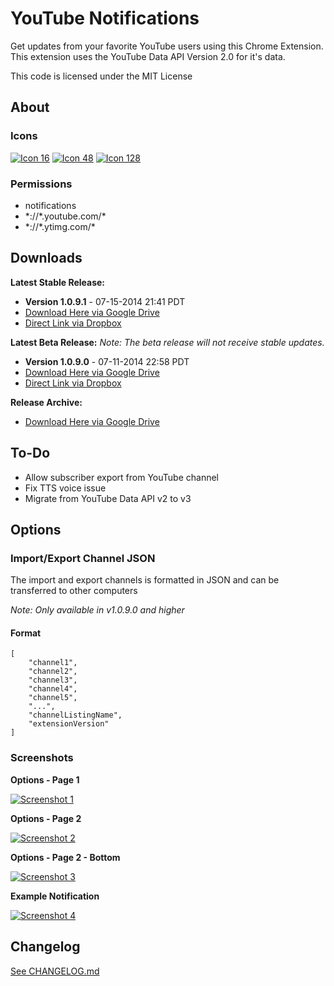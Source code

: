 # YouTube Notifications #

Get updates from your favorite YouTube users using this Chrome Extension. This extension uses the YouTube Data API Version 2.0 for it's data.

This code is licensed under the MIT License

## About

### Icons
[![Icon 16](https://raw.githubusercontent.com/Wassup789/Youtube-Notifications/master/img/16.png)](https://raw.githubusercontent.com/Wassup789/Youtube-Notifications/master/img/16.png)
[![Icon 48](https://raw.githubusercontent.com/Wassup789/Youtube-Notifications/master/img/48.png)](https://raw.githubusercontent.com/Wassup789/Youtube-Notifications/master/img/48.png)
[![Icon 128](https://raw.githubusercontent.com/Wassup789/Youtube-Notifications/master/img/128.png)](https://raw.githubusercontent.com/Wassup789/Youtube-Notifications/master/img/128.png)

### Permissions
 - notifications
 - \*://\*.youtube.com/\*
 - \*://\*.ytimg.com/\*

## Downloads


**Latest Stable Release:**

 - **Version 1.0.9.1** - 07-15-2014 21:41 PDT
 - [Download Here via Google Drive][Dld_Latest_GD]
 - [Direct Link via Dropbox][Dld_Latest_DB]

**Latest Beta Release:**
*Note: The beta release will not receive stable updates.*

 - **Version 1.0.9.0** -  07-11-2014 22:58 PDT
 - [Download Here via Google Drive][Dld_Beta_GD]
 - [Direct Link via Dropbox][Dld_Beta_DB]

**Release Archive:**

 - [Download Here via Google Drive][Dld_Archive]

## To-Do
 * Allow subscriber export from YouTube channel
 * Fix TTS voice issue
 * Migrate from YouTube Data API v2 to v3

## Options

### Import/Export Channel JSON
The import and export channels is formatted in JSON and can be transferred to other computers

*Note: Only available in v1.0.9.0 and higher*

#### Format
```
[
    "channel1",
    "channel2",
    "channel3",
    "channel4",
    "channel5",
    "...",
    "channelListingName",
    "extensionVersion"
]
```

### Screenshots
**Options - Page 1**

[![Screenshot 1](http://i.imgur.com/iwlq9vA.png)](http://i.imgur.com/iwlq9vA.png)

**Options - Page 2**

[![Screenshot 2](http://i.imgur.com/wlbw6vx.png)](http://i.imgur.com/wlbw6vx.png)

**Options - Page 2 - Bottom**

[![Screenshot 3](http://i.imgur.com/wy5Glxa.png)](http://i.imgur.com/wy5Glxa.png)

**Example Notification**

[![Screenshot 4](http://i.imgur.com/H08EfDR.png)](http://i.imgur.com/H08EfDR.png)

## Changelog
[See CHANGELOG.md][CLog.md]


  [Dld_Latest_GD]: http://goo.gl/YLdcXX
  [Dld_Latest_DB]: http://db.orangedox.com/VVgMh12Eb47lnY0WyK/Youtube_Notifications_v1.0.9.1.crx
  [Dld_Beta_GD]: http://goo.gl/CEF0IB
  [Dld_Beta_DB]: http://db.orangedox.com/45um7mogdLZSWygE3z/Youtube_Notifications_v1.0.9.0_beta.crx
  [Dld_Archive]: http://goo.gl/rczott
  
  [CLog.md]: https://github.com/Wassup789/Youtube-Notifications/blob/master/CHANGELOG.md
